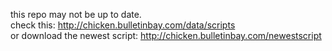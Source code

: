 this repo may not be up to date. <br>
check this: http://chicken.bulletinbay.com/data/scripts <br>
or download the newest script: http://chicken.bulletinbay.com/newestscript <br>
